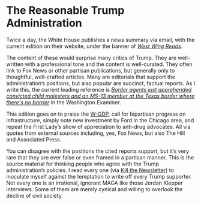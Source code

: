 # The Reasonable Trump Administration

Twice a day, the White House publishes a news summary via email, with the current edition on their website, under the banner of [_West Wing Reads_](https://www.whitehouse.gov/westwingreads/).

The content of these would surprise many critics of Trump. They are well-written with a professional tone and the content is well-curated. They often link to Fox News or other partisan publications, but generally only to thoughtful, well-crafted articles. Many are editorials that support the administration’s positions, but also popular are succinct, factual reports. As I write this, the current leading reference is [_Border agents just apprehended convicted child molesters and an MS-13 member at the Texas border where there's no barrier_](https://www.washingtonexaminer.com/opinion/border-agents-just-apprehended-convicted-child-molesters-and-an-ms-13-member-at-the-texas-border-where-theres-no-barrier) in the Washington Examiner.

This edition goes on to praise the [W-GDP](https://www.whitehouse.gov/wgdp/), call for bipartisan progress on infrastructure, simply note new investment by Ford in the Chicago area, and repeat the First Lady’s show of appreciation to anti-drug advocates. All via quotes from external sources including, yes, Fox News, but also The Hill and Associated Press.

You can disagree with the positions the cited reports support, but it’s very rare that they are ever false or even framed in a partisan manner. This is the source material for thinking people who agree with the Trump administration’s policies. I read every one (via [Kill the Newsletter](https://www.kill-the-newsletter.com)) to inoculate myself against the temptation to write off every Trump supporter. Not every one is an irrational, ignorant MAGA like those Jordan Klepper interviews. Some of them are merely cynical and willing to overlook the decline of civil society.